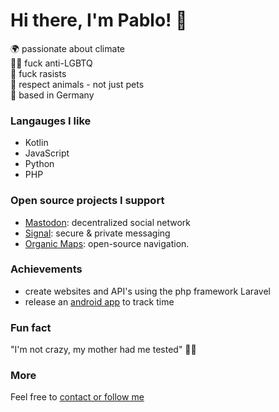 # Hi there, I'm Pablo! 👋

🌍 passionate about climate<br>
🏳️‍🌈 fuck anti-LGBTQ<br>
🚫 fuck rasists<br>
🧸 respect animals - not just pets<br>
📍 based in Germany<br>

### Langauges I like
- Kotlin
- JavaScript
- Python
- PHP

### Open source projects I support
- [Mastodon](https://joinmastodon.org/): decentralized social network
- [Signal](https://signal.org/): secure & private messaging
- [Organic Maps](https://organicmaps.app/): open-source navigation.

### Achievements
- create websites and API's using the php framework Laravel
- release an [android app](https://codeberg.org/pabloscloud/Overload) to track time

### Fun fact
"I'm not crazy, my mother had me tested" 🧠🔬

### More
Feel free to [contact or follow me](https://pablos.cloud)
